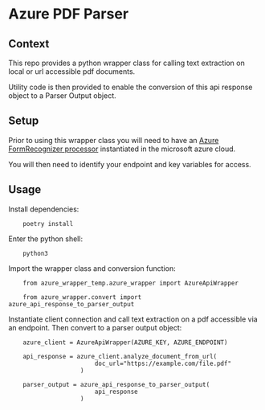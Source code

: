 # Azure PDF Parser 

## Context 

This repo provides a python wrapper class for calling text extraction on local or url accessible pdf documents. 

Utility code is then provided to enable the conversion of this api response object to a Parser Output object.


## Setup 

Prior to using this wrapper class you will need to have an [Azure FormRecognizer processor](https://azure.microsoft.com/en-gb/products/form-recognizer) instantiated in the microsoft azure cloud. 

You will then need to identify your endpoint and key variables for access. 

## Usage

Install dependencies: 

        poetry install 

Enter the python shell: 

        python3 

Import the wrapper class and conversion function: 

        from azure_wrapper_temp.azure_wrapper import AzureApiWrapper
        
        from azure_wrapper.convert import azure_api_response_to_parser_output

Instantiate client connection and call text extraction on a pdf accessible via an endpoint. Then convert to a parser output object:

        azure_client = AzureApiWrapper(AZURE_KEY, AZURE_ENDPOINT)

        api_response = azure_client.analyze_document_from_url(
                            doc_url="https://example.com/file.pdf"
                        )
        
        parser_output = azure_api_response_to_parser_output(
                            api_response
                        )


        
